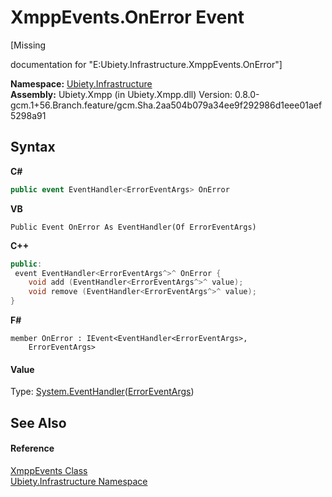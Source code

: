 # XmppEvents.OnError Event
 

\[Missing <summary> documentation for "E:Ubiety.Infrastructure.XmppEvents.OnError"\]

**Namespace:**&nbsp;<a href="7349ff87-094b-cd2f-6f99-c82eea293e78">Ubiety.Infrastructure</a><br />**Assembly:**&nbsp;Ubiety.Xmpp (in Ubiety.Xmpp.dll) Version: 0.8.0-gcm.1+56.Branch.feature/gcm.Sha.2aa504b079a34ee9f292986d1eee01aef5298a91

## Syntax

**C#**<br />
``` C#
public event EventHandler<ErrorEventArgs> OnError
```

**VB**<br />
``` VB
Public Event OnError As EventHandler(Of ErrorEventArgs)
```

**C++**<br />
``` C++
public:
 event EventHandler<ErrorEventArgs^>^ OnError {
	void add (EventHandler<ErrorEventArgs^>^ value);
	void remove (EventHandler<ErrorEventArgs^>^ value);
}
```

**F#**<br />
``` F#
member OnError : IEvent<EventHandler<ErrorEventArgs>,
    ErrorEventArgs>

```


#### Value
Type: <a href="http://msdn2.microsoft.com/en-us/library/db0etb8x" target="_blank">System.EventHandler</a>(<a href="be6c8c69-04b0-1030-ddac-26d83d952d5c">ErrorEventArgs</a>)

## See Also


#### Reference
<a href="53afd0a6-cf28-9557-2822-4438f8918532">XmppEvents Class</a><br /><a href="7349ff87-094b-cd2f-6f99-c82eea293e78">Ubiety.Infrastructure Namespace</a><br />